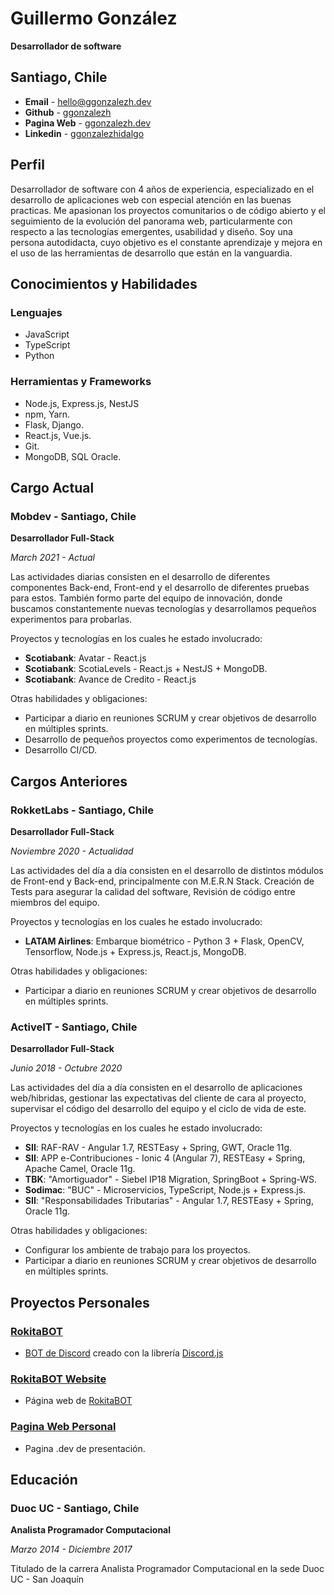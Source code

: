 # Guillermo González

**Desarrollador de software**

## Santiago, Chile

- **Email** - [hello@ggonzalezh.dev](mailto:hello@ggonzalezh.dev)
- **Github** - [ggonzalezh](https://github.com/ggonzalezh)
- **Pagina Web** - [ggonzalezh.dev](https://ggonzalezh.dev)
- **Linkedin** - [ggonzalezhidalgo](https://www.linkedin.com/in/ggonzalezhidalgo/)

## Perfil

Desarrollador de software con 4 años de experiencia, especializado en el desarrollo de aplicaciones web con especial atención en las buenas practicas. Me apasionan los proyectos comunitarios o de código abierto y el seguimiento de la evolución del panorama web, particularmente con respecto a las tecnologías emergentes, usabilidad y diseño. Soy una persona autodidacta, cuyo objetivo es el constante aprendizaje y mejora en el uso de las herramientas de desarrollo que están en la vanguardia.

## Conocimientos y Habilidades
 
### Lenguajes
 
- JavaScript
- TypeScript
- Python

### Herramientas y Frameworks

- Node.js, Express.js, NestJS
- npm, Yarn.
- Flask, Django.
- React.js, Vue.js.
- Git.
- MongoDB, SQL Oracle.

## Cargo Actual

### Mobdev - Santiago, Chile

**Desarrollador Full-Stack**

_March 2021 - Actual_

Las actividades diarias consisten en el desarrollo de diferentes componentes Back-end, Front-end y el desarrollo de diferentes pruebas para estos. También formo parte del equipo de innovación, donde buscamos constantemente nuevas tecnologías y desarrollamos pequeños experimentos para probarlas.

Proyectos y tecnologías en los cuales he estado involucrado:
- **Scotiabank**: Avatar - React.js
- **Scotiabank**: ScotiaLevels - React.js + NestJS + MongoDB.
- **Scotiabank**: Avance de Credito - React.js

Otras habilidades y obligaciones:
- Participar a diario en reuniones SCRUM y crear objetivos de desarrollo en múltiples sprints.
- Desarrollo de pequeños proyectos como experimentos de tecnologías.
- Desarrollo CI/CD.

## Cargos Anteriores

### RokketLabs - Santiago, Chile

**Desarrollador Full-Stack**

_Noviembre 2020 - Actualidad_

Las actividades del día a día consisten en el desarrollo de distintos módulos de Front-end y Back-end, principalmente con M.E.R.N Stack. Creación de Tests para asegurar la calidad del software, Revisión de código entre miembros del equipo.

Proyectos y tecnologías en los cuales he estado involucrado:

- **LATAM Airlines**: Embarque biométrico - Python 3 + Flask, OpenCV, Tensorflow, Node.js + Express.js, React.js, MongoDB.

Otras habilidades y obligaciones:

- Participar a diario en reuniones SCRUM y crear objetivos de desarrollo en múltiples sprints.

### ActiveIT - Santiago, Chile

**Desarrollador Full-Stack**

_Junio 2018 - Octubre 2020_

Las actividades del día a día consisten en el desarrollo de aplicaciones web/hibridas, gestionar las expectativas del cliente de cara al proyecto, supervisar el código del desarrollo del equipo y el ciclo de vida de este.

Proyectos y tecnologías en los cuales he estado involucrado:

- **SII**: RAF-RAV - Angular 1.7, RESTEasy + Spring, GWT, Oracle 11g.
- **SII**: APP e-Contribuciones - Ionic 4 (Angular 7), RESTEasy + Spring, Apache Camel, Oracle 11g.
- **TBK**: "Amortiguador" - Siebel IP18 Migration, SpringBoot + Spring-WS.
- **Sodimac**: "BUC" - Microservicios, TypeScript, Node.js + Express.js.
- **SII**: "Responsabilidades Tributarias" - Angular 1.7, RESTEasy + Spring, Oracle 11g.

Otras habilidades y obligaciones: 

- Configurar los ambiente de trabajo para los proyectos.
- Participar a diario en reuniones SCRUM y crear objetivos de desarrollo en múltiples sprints.

## Proyectos Personales

### [RokitaBOT](https://github.com/ggonzalezh/rokita-bot)

- [BOT de Discord](https://discordapp.com/oauth2/authorize?client_id=414719351338565632&scope=bot) creado con la librería [Discord.js](https://discord.js.org/#/)

### [RokitaBOT Website](https://rokitabot-cfc7e.web.app/)

- Página web de [RokitaBOT](https://github.com/ggonzalezh/rokita-bot)

### [Pagina Web Personal](https://ggonzalezh.dev)

- Pagina .dev de presentación.

## Educación

### Duoc UC - Santiago, Chile

**Analista Programador Computacional**

_Marzo 2014 - Diciembre 2017_

Titulado de la carrera Analista Programador Computacional en la sede Duoc UC - San Joaquín
